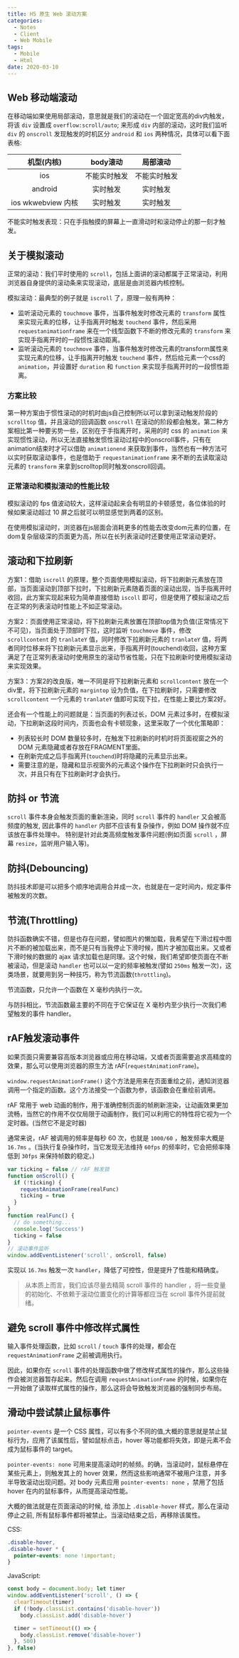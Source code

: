 ```yaml
---
title: H5 原生 Web 滚动方案
categories:
  - Notes
  - Client
  - Web Mobile
tags:
  - Mobile
  - Html
date: 2020-03-10
---
```


## Web 移动端滚动

在移动端如果使用局部滚动，意思就是我们的滚动在一个固定宽高的div内触发，将该 `div` 设置成 `overflow:scroll/auto`; 来形成 `div` 内部的滚动，这时我们监听 `div` 的 `onscroll` 发现触发的时机区分 `android` 和 `ios` 两种情况，具体可以看下面表格:

|    机型(内核)     |   body滚动   |   局部滚动   |
| :---------------: | :----------: | :----------: |
|        ios        | 不能实时触发 | 不能实时触发 |
|      android      |   实时触发   |   实时触发   |
| ios wkwebview 内核 |   实时触发   |   实时触发   |

不能实时触发表现：只在手指触摸的屏幕上一直滑动时和滚动停止的那一刻才触发。

## 关于模拟滚动

正常的滚动：我们平时使用的 `scroll`，包括上面讲的滚动都属于正常滚动，利用浏览器自身提供的滚动条来实现滚动，底层是由浏览器内核控制。

模拟滚动：最典型的例子就是 `iscroll` 了，原理一般有两种：

- 监听滚动元素的 `touchmove` 事件，当事件触发时修改元素的 `transform` 属性来实现元素的位移，让手指离开时触发 `touchend` 事件，然后采用 `requestanimationframe` 来在一个线型函数下不断的修改元素的 `transform` 来实现手指离开时的一段惯性滚动距离。
- 监听滚动元素的 `touchmove` 事件，当事件触发时修改元素的transform属性来实现元素的位移，让手指离开时触发 `touchend` 事件，然后给元素一个css的 `animation`，并设置好 `duration` 和 `function` 来实现手指离开时的一段惯性距离。

### 方案比较

第一种方案由于惯性滚动的时机时由js自己控制所以可以拿到滚动触发阶段的 `scrolltop` 值，并且滚动的回调函数 `onscroll` 在滚动的阶段都会触发。第二种方案相比第一种要劣势一些，区别在于手指离开时，采用的时 css 的 `animation` 来实现惯性滚动，所以无法直接触发惯性滚动过程中的onscroll事件，只有在animation结束时才可以借助 `animationend` 来获取到事件，当然也有一种方法可以实时获取滚动事件，也是借助于 `requestanimationframe` 来不断的去读取滚动元素的 `transform` 来拿到scrolltop同时触发onscroll回调。

### 正常滚动和模拟滚动的性能比较

模拟滚动的 fps 值波动较大，这样滚动起来会有明显的卡顿感觉，各位体验的时候如果滚动超过 10 屏之后就可以明显感觉到两着的区别。

在使用模拟滚动时，浏览器在js层面会消耗更多的性能去改变dom元素的位置，在dom复杂层级深的页面更为高，所以在长列表滚动时还要使用正常滚动更好。

## 滚动和下拉刷新

方案1：借助 `iscroll` 的原理，整个页面使用模拟滚动，将下拉刷新元素放在顶部，当页面滚动到顶部下拉时，下拉刷新元素随着页面的滚动出现，当手指离开时收回，此方案实现起来较为简单直接借助 `iscoll` 即可，但是使用了模拟滚动之后在正常的列表滚动时性能上不如正常滚动。

方案2：页面使用正常滚动，将下拉刷新元素放置在顶部top值为负值(正常情况下不可见)，当页面处于顶部时下拉，这时监听 `touchmove` 事件，修改 `scrollcontent` 的 `tranlateY` 值，同时修改下拉刷新元素的 `tranlateY` 值，将两者同时位移来将下拉刷新元素显示出来，手指离开时(touchend)收回，这种方案满足了在正常列表滚动时使用原生的滚动节省性能，只在下拉刷新时使用模拟滚动来实现效果。

方案3：方案2的改良版，唯一不同是将下拉刷新元素和 `scrollcontent` 放在一个div里，将下拉刷新元素的 `margintop` 设为负值，在下拉刷新时，只需要修改 `scrollcontent` 一个元素的 `tranlateY` 值即可实现下拉，在性能上要比方案2好。

还会有一个性能上的问题就是：当页面的列表过长，DOM 元素过多时，在模拟滚动，下拉刷新这段时间内，页面也会有卡顿现象，这里采取了一个优化策略即：

- 列表较长时 DOM 数量较多时，在触发下拉刷新的时机时将页面视窗之外的 DOM 元素隐藏或者存放在FRAGMENT里面。
- 在刷新完成之后手指离开(`touchend`)时将隐藏的元素显示出来。
- 需要注意的是，隐藏和显示视窗外的元素这个操作在下拉刷新时只会执行一次，并且只有在下拉刷新时才会执行。

## 防抖 or 节流

`scroll` 事件本身会触发页面的重新渲染，同时 `scroll` 事件的 `handler` 又会被高频度的触发, 因此事件的 `handler` 内部不应该有复杂操作，例如 DOM 操作就不应该放在事件处理中。 特别是针对此类高频度触发事件问题(例如页面 `scroll` ，屏幕 `resize`，监听用户输入等)。

## 防抖(Debouncing)

防抖技术即是可以把多个顺序地调用合并成一次，也就是在一定时间内，规定事件被触发的次数。

## 节流(Throttling)

防抖函数确实不错，但是也存在问题，譬如图片的懒加载，我希望在下滑过程中图片不断的被加载出来，而不是只有当我停止下滑时候，图片才被加载出来。又或者下滑时候的数据的 ajax 请求加载也是同理。这个时候，我们希望即使页面在不断被滚动，但是滚动 `handler` 也可以以一定的频率被触发(譬如 `250ms` 触发一次)，这类场景，就要用到另一种技巧，称为节流函数(`throttling`)。

节流函数，只允许一个函数在 X 毫秒内执行一次。

与防抖相比，节流函数最主要的不同在于它保证在 X 毫秒内至少执行一次我们希望触发的事件 handler。

## rAF触发滚动事件

如果页面只需要兼容高版本浏览器或应用在移动端，又或者页面需要追求高精度的效果，那么可以使用浏览器的原生方法 rAF(`requestAnimationFrame`)。

`window.requestAnimationFrame()` 这个方法是用来在页面重绘之前，通知浏览器调用一个指定的函数。这个方法接受一个函数为参，该函数会在重绘前调用。

rAF 常用于 web 动画的制作，用于准确控制页面的帧刷新渲染，让动画效果更加流畅，当然它的作用不仅仅局限于动画制作，我们可以利用它的特性将它视为一个定时器。(当然它不是定时器)

通常来说，rAF 被调用的频率是每秒 60 次，也就是 `1000/60` ，触发频率大概是 `16.7ms` 。(当执行复杂操作时，当它发现无法维持 `60fps` 的频率时，它会把频率降低到 `30fps` 来保持帧数的稳定。)

```js
var ticking = false // rAF 触发锁
function onScroll() {
  if (!ticking) {
    requestAnimationFrame(realFunc)
    ticking = true
  }
}
function realFunc() {
  // do something...
  console.log('Success')
  ticking = false
}
// 滚动事件监听
window.addEventListener('scroll', onScroll, false)
```

实现以 `16.7ms` 触发一次 `handler`，降低了可控性，但是提升了性能和精确度。

> 从本质上而言，我们应该尽量去精简 scroll 事件的 handler ，将一些变量的初始化、不依赖于滚动位置变化的计算等都应当在 scroll 事件外提前就绪。

## 避免 scroll 事件中修改样式属性

输入事件处理函数，比如 `scroll` / `touch` 事件的处理，都会在 `requestAnimationFrame` 之前被调用执行。

因此，如果你在 `scroll` 事件的处理函数中做了修改样式属性的操作，那么这些操作会被浏览器暂存起来。然后在调用 `requestAnimationFrame` 的时候，如果你在一开始做了读取样式属性的操作，那么这将会导致触发浏览器的强制同步布局。

## 滑动中尝试禁止鼠标事件

`pointer-events` 是一个 CSS 属性，可以有多个不同的值,大概的意思就是禁止鼠标行为，应用了该属性后，譬如鼠标点击，hover 等功能都将失效，即是元素不会成为鼠标事件的 target。

`pointer-events: none` 可用来提高滚动时的帧频。的确，当滚动时，鼠标悬停在某些元素上，则触发其上的 hover 效果，然而这些影响通常不被用户注意，并多半导致滚动出现问题。对 body 元素应用 `pointer-events: none` ，禁用了包括 hover 在内的鼠标事件，从而提高滚动性能。

大概的做法就是在页面滚动的时候, 给 添加上 `.disable-hover` 样式，那么在滚动停止之前, 所有鼠标事件都将被禁止。当滚动结束之后，再移除该属性。

CSS: 

```css
.disable-hover,
.disable-hover * {
  pointer-events: none !important;
}
```

JavaScript: 

```js
const body = document.body; let timer
window.addEventListener('scroll', () => {
  clearTimeout(timer)
  if (!body.classList.contains('disable-hover'))
    body.classList.add('disable-hover')

  timer = setTimeout(() => {
    body.classList.remove('disable-hover')
  }, 500)
}, false)
```
